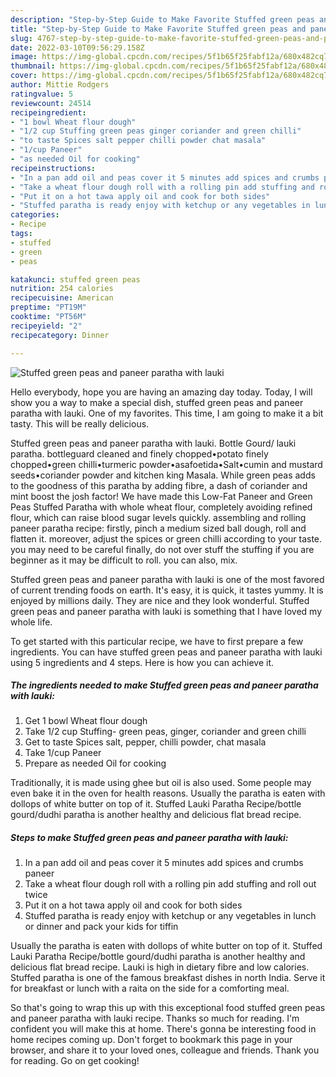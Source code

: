 ```yaml
---
description: "Step-by-Step Guide to Make Favorite Stuffed green peas and paneer paratha with lauki"
title: "Step-by-Step Guide to Make Favorite Stuffed green peas and paneer paratha with lauki"
slug: 4767-step-by-step-guide-to-make-favorite-stuffed-green-peas-and-paneer-paratha-with-lauki
date: 2022-03-10T09:56:29.158Z
image: https://img-global.cpcdn.com/recipes/5f1b65f25fabf12a/680x482cq70/stuffed-green-peas-and-paneer-paratha-with-lauki-recipe-main-photo.jpg
thumbnail: https://img-global.cpcdn.com/recipes/5f1b65f25fabf12a/680x482cq70/stuffed-green-peas-and-paneer-paratha-with-lauki-recipe-main-photo.jpg
cover: https://img-global.cpcdn.com/recipes/5f1b65f25fabf12a/680x482cq70/stuffed-green-peas-and-paneer-paratha-with-lauki-recipe-main-photo.jpg
author: Mittie Rodgers
ratingvalue: 5
reviewcount: 24514
recipeingredient:
- "1 bowl Wheat flour dough"
- "1/2 cup Stuffing green peas ginger coriander and green chilli"
- "to taste Spices salt pepper chilli powder chat masala"
- "1/cup Paneer"
- "as needed Oil for cooking"
recipeinstructions:
- "In a pan add oil and peas cover it 5 minutes add spices and crumbs paneer"
- "Take a wheat flour dough roll with a rolling pin add stuffing and roll out twice"
- "Put it on a hot tawa apply oil and cook for both sides"
- "Stuffed paratha is ready enjoy with ketchup or any vegetables in lunch or dinner and pack your kids for tiffin"
categories:
- Recipe
tags:
- stuffed
- green
- peas

katakunci: stuffed green peas 
nutrition: 254 calories
recipecuisine: American
preptime: "PT19M"
cooktime: "PT56M"
recipeyield: "2"
recipecategory: Dinner

---
```



![Stuffed green peas and paneer paratha with lauki](https://img-global.cpcdn.com/recipes/5f1b65f25fabf12a/680x482cq70/stuffed-green-peas-and-paneer-paratha-with-lauki-recipe-main-photo.jpg)

Hello everybody, hope you are having an amazing day today. Today, I will show you a way to make a special dish, stuffed green peas and paneer paratha with lauki. One of my favorites. This time, I am going to make it a bit tasty. This will be really delicious.

Stuffed green peas and paneer paratha with lauki. Bottle Gourd/ lauki paratha. bottleguard cleaned and finely chopped•potato finely chopped•green chilli•turmeric powder•asafoetida•Salt•cumin and mustard seeds•coriander powder and kitchen king Masala. While green peas adds to the goodness of this paratha by adding fibre, a dash of coriander and mint boost the josh factor! We have made this Low-Fat Paneer and Green Peas Stuffed Paratha with whole wheat flour, completely avoiding refined flour, which can raise blood sugar levels quickly. assembling and rolling paneer paratha recipe: firstly, pinch a medium sized ball dough, roll and flatten it. moreover, adjust the spices or green chilli according to your taste. you may need to be careful finally, do not over stuff the stuffing if you are beginner as it may be difficult to roll. you can also, mix.

Stuffed green peas and paneer paratha with lauki is one of the most favored of current trending foods on earth. It's easy, it is quick, it tastes yummy. It is enjoyed by millions daily. They are nice and they look wonderful. Stuffed green peas and paneer paratha with lauki is something that I have loved my whole life.


To get started with this particular recipe, we have to first prepare a few ingredients. You can have stuffed green peas and paneer paratha with lauki using 5 ingredients and 4 steps. Here is how you can achieve it.

<!--inarticleads1-->

##### The ingredients needed to make Stuffed green peas and paneer paratha with lauki:

1. Get 1 bowl Wheat flour dough
1. Take 1/2 cup Stuffing- green peas, ginger, coriander and green chilli
1. Get to taste Spices salt, pepper, chilli powder, chat masala
1. Take 1/cup Paneer
1. Prepare as needed Oil for cooking


Traditionally, it is made using ghee but oil is also used. Some people may even bake it in the oven for health reasons. Usually the paratha is eaten with dollops of white butter on top of it. Stuffed Lauki Paratha Recipe/bottle gourd/dudhi paratha is another healthy and delicious flat bread recipe. 

<!--inarticleads2-->

##### Steps to make Stuffed green peas and paneer paratha with lauki:

1. In a pan add oil and peas cover it 5 minutes add spices and crumbs paneer
1. Take a wheat flour dough roll with a rolling pin add stuffing and roll out twice
1. Put it on a hot tawa apply oil and cook for both sides
1. Stuffed paratha is ready enjoy with ketchup or any vegetables in lunch or dinner and pack your kids for tiffin


Usually the paratha is eaten with dollops of white butter on top of it. Stuffed Lauki Paratha Recipe/bottle gourd/dudhi paratha is another healthy and delicious flat bread recipe. Lauki is high in dietary fibre and low calories. Stuffed paratha is one of the famous breakfast dishes in north India. Serve it for breakfast or lunch with a raita on the side for a comforting meal. 

So that's going to wrap this up with this exceptional food stuffed green peas and paneer paratha with lauki recipe. Thanks so much for reading. I'm confident you will make this at home. There's gonna be interesting food in home recipes coming up. Don't forget to bookmark this page in your browser, and share it to your loved ones, colleague and friends. Thank you for reading. Go on get cooking!
